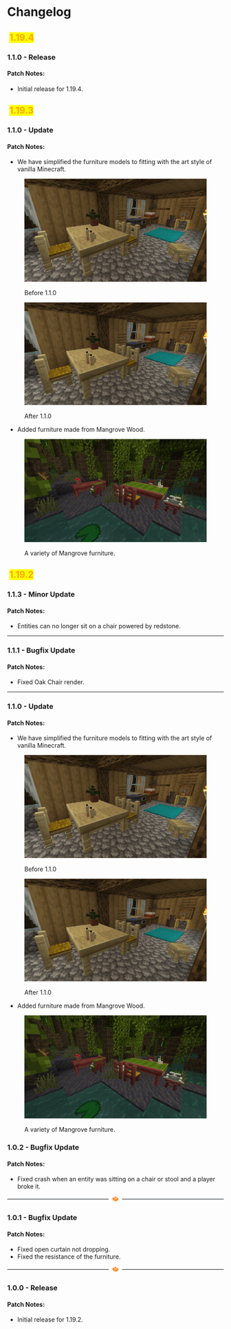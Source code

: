 # Changelog

## <img src="https://files.gitbook.com/v0/b/gitbook-legacy-files/o/assets%2F-MgQMa2lWfKGUl51wZg-%2F-MhZIspnr8iVH2Y8-rNZ%2F-MhZJ19Aa7njy3JS40_w%2Foverworld.png?alt=media&#x26;token=2f108fe0-3c4a-44b8-82a9-5797b0e7221f" alt="" data-size="line"> <mark style="color:orange;">1.19.4</mark> <a href="#id-1.18.1" id="id-1.18.1"></a>

### **1.1.0 - Release**

#### **Patch Notes:**&#x20;

* Initial release for 1.19.4.

## <img src="https://files.gitbook.com/v0/b/gitbook-legacy-files/o/assets%2F-MgQMa2lWfKGUl51wZg-%2F-MhZIspnr8iVH2Y8-rNZ%2F-MhZJ19Aa7njy3JS40_w%2Foverworld.png?alt=media&#x26;token=2f108fe0-3c4a-44b8-82a9-5797b0e7221f" alt="" data-size="line"> <mark style="color:orange;">1.19.3</mark> <a href="#id-1.18.1" id="id-1.18.1"></a>

### **1.1.0 - Update**

#### **Patch Notes:**&#x20;

* We have simplified the furniture models to fitting with the art style of vanilla Minecraft.

<div>

<figure><img src="../../.gitbook/assets/Valhelsia Furniture - Before 1.1.0.png" alt=""><figcaption><p>Before 1.1.0</p></figcaption></figure>

 

<figure><img src="../../.gitbook/assets/Valhelsia Furniture - After 1.1.0.png" alt=""><figcaption><p>After 1.1.0</p></figcaption></figure>

</div>

* Added furniture made from Mangrove Wood.

<figure><img src="../../.gitbook/assets/Mangrove Wood Furniture.png" alt=""><figcaption><p>A variety of Mangrove furniture.</p></figcaption></figure>

## ​<img src="https://files.gitbook.com/v0/b/gitbook-legacy-files/o/assets%2F-MgQMa2lWfKGUl51wZg-%2F-MhZIspnr8iVH2Y8-rNZ%2F-MhZJ19Aa7njy3JS40_w%2Foverworld.png?alt=media&#x26;token=2f108fe0-3c4a-44b8-82a9-5797b0e7221f" alt="" data-size="line"> <mark style="color:orange;">1.19.2</mark> <a href="#id-1.18.1" id="id-1.18.1"></a>

### **1.1.3 - Minor Update**

#### **Patch Notes:**&#x20;

* Entities can no longer sit on a chair powered by redstone.

***

### **1.1.1 - Bugfix Update**

#### **Patch Notes:**&#x20;

* Fixed Oak Chair render.

***

### **1.1.0 - Update**

#### **Patch Notes:**&#x20;

* We have simplified the furniture models to fitting with the art style of vanilla Minecraft.

<div>

<figure><img src="../../.gitbook/assets/Valhelsia Furniture - Before 1.1.0.png" alt=""><figcaption><p>Before 1.1.0</p></figcaption></figure>

 

<figure><img src="../../.gitbook/assets/Valhelsia Furniture - After 1.1.0.png" alt=""><figcaption><p>After 1.1.0</p></figcaption></figure>

</div>

* Added furniture made from Mangrove Wood.

<figure><img src="../../.gitbook/assets/Mangrove Wood Furniture.png" alt=""><figcaption><p>A variety of Mangrove furniture.</p></figcaption></figure>

### **1.0.2 - Bugfix Update**

#### **Patch Notes:**&#x20;

* Fixed crash when an entity was sitting on a chair or stool and a player broke it.

![](../../.gitbook/assets/curseforge.-.png)

### **1.0.1 - Bugfix Update**

#### **Patch Notes:**&#x20;

* Fixed open curtain not dropping.
* Fixed the resistance of the furniture.

![](../../.gitbook/assets/curseforge.-.png)

### **1.0.0 - Release**

#### **Patch Notes:**&#x20;

* Initial release for 1.19.2.
